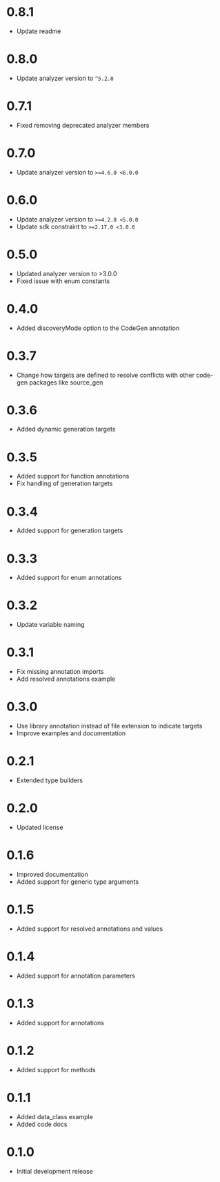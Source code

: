 # 0.8.1

- Update readme

# 0.8.0

- Update analyzer version to `^5.2.0`

# 0.7.1

- Fixed removing deprecated analyzer members

# 0.7.0

- Update analyzer version to `>=4.6.0 <6.0.0`

# 0.6.0

- Update analyzer version to `>=4.2.0 <5.0.0`
- Update sdk constraint to `>=2.17.0 <3.0.0`

# 0.5.0

- Updated analyzer version to >3.0.0
- Fixed issue with enum constants

# 0.4.0

- Added discoveryMode option to the CodeGen annotation

# 0.3.7

- Change how targets are defined to resolve conflicts with other code-gen packages like source_gen

# 0.3.6

- Added dynamic generation targets

# 0.3.5

- Added support for function annotations
- Fix handling of generation targets

# 0.3.4

- Added support for generation targets

# 0.3.3

- Added support for enum annotations

# 0.3.2

- Update variable naming

# 0.3.1

- Fix missing annotation imports
- Add resolved annotations example

# 0.3.0

- Use library annotation instead of file extension to indicate targets
- Improve examples and documentation

# 0.2.1

- Extended type builders

# 0.2.0

- Updated license

# 0.1.6

- Improved documentation
- Added support for generic type arguments

# 0.1.5

- Added support for resolved annotations and values

# 0.1.4

- Added support for annotation parameters

# 0.1.3

- Added support for annotations

# 0.1.2

- Added support for methods

# 0.1.1

- Added data_class example
- Added code docs

# 0.1.0

- Initial development release
